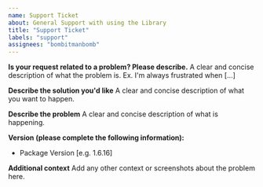 ```yaml
---
name: Support Ticket
about: General Support with using the Library
title: "Support Ticket"
labels: "support"
assignees: "bombitmanbomb"
---
```


**Is your request related to a problem? Please describe.**
A clear and concise description of what the problem is. Ex. I'm always frustrated when [...]

**Describe the solution you'd like**
A clear and concise description of what you want to happen.

**Describe the problem**
A clear and concise description of what is happening.

**Version (please complete the following information):**

- Package Version [e.g. 1.6.16]

**Additional context**
Add any other context or screenshots about the problem here.
